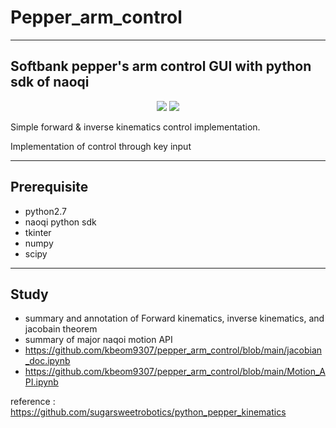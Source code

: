 # Pepper_arm_control
--- 
## Softbank pepper's arm control GUI with python sdk of naoqi

<p align="center">
    <img src="https://github.com/kbeom9307/pepper_arm_control/blob/main/execution_test.gif">
    <img src="https://user-images.githubusercontent.com/45393163/129912978-de897529-ea64-4456-91a1-b06b9c23c348.gif" >
</p>

Simple forward & inverse kinematics control implementation.

Implementation of control through key input

---

## Prerequisite
 
- python2.7
- naoqi python sdk
- tkinter
- numpy
- scipy

---

## Study 

-  summary and annotation of Forward kinematics, inverse kinematics, and jacobain theorem
-  summary of major naqoi motion API
- https://github.com/kbeom9307/pepper_arm_control/blob/main/jacobian_doc.ipynb
- https://github.com/kbeom9307/pepper_arm_control/blob/main/Motion_API.ipynb


reference : https://github.com/sugarsweetrobotics/python_pepper_kinematics

